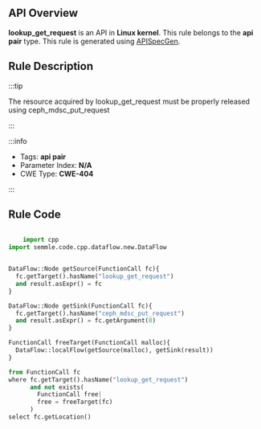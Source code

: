 ---
---


## API Overview
**lookup_get_request** is an API in **Linux kernel**. This rule belongs to the **api pair** type. This rule is generated using [APISpecGen](../../tools/APISpecGen).
## Rule Description

:::tip

The resource acquired by lookup_get_request must be properly released using ceph_mdsc_put_request

:::

:::info

- Tags: **api pair**
- Parameter Index: **N/A**
- CWE Type: **CWE-404**

:::

## Rule Code
```python

    import cpp
import semmle.code.cpp.dataflow.new.DataFlow


DataFlow::Node getSource(FunctionCall fc){
  fc.getTarget().hasName("lookup_get_request")
  and result.asExpr() = fc
}

DataFlow::Node getSink(FunctionCall fc){
  fc.getTarget().hasName("ceph_mdsc_put_request")
  and result.asExpr() = fc.getArgument(0)
}

FunctionCall freeTarget(FunctionCall malloc){
  DataFlow::localFlow(getSource(malloc), getSink(result))
}

from FunctionCall fc
where fc.getTarget().hasName("lookup_get_request")
      and not exists(
        FunctionCall free| 
        free = freeTarget(fc)
      )
select fc.getLocation()

    
```